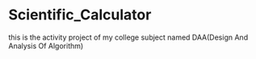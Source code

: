 # Scientific_Calculator
this is the activity project of my college subject named DAA(Design And Analysis Of Algorithm) 
